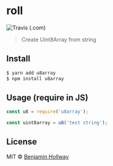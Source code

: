 # roll
![Travis (.com)](https://img.shields.io/travis/com/nothingrandom/u8array)
> Create Uint8Array from string

## Install

``` bash
$ yarn add u8array
$ npm install u8array
```

## Usage (require in JS)
``` js
const u8 = require('u8array');

const uint8array = u8('test string');
```

## License
MIT © [Benjamin Hollway](https://nothingrandom.com)